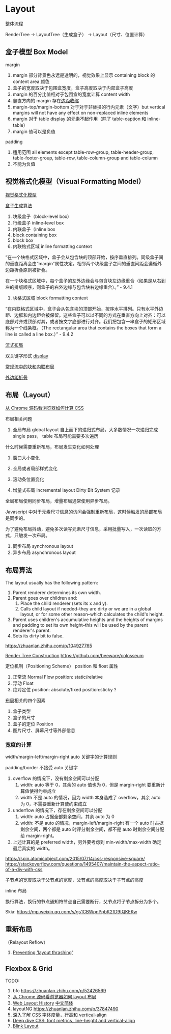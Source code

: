 # Layout

整体流程

RenderTree -> LayoutTree（生成盒子） -> Layout（尺寸、位置计算）

## 盒子模型 Box Model

margin

1. margin 部分背景色永远是透明的，视觉效果上显示 containing block 的 content area 颜色
1. 盒子的宽度取决于包围盒宽度，盒子高度取决于内部盒子高度
1. margin 的百分比值相对于包围盒的宽度计算 content width
1. 竖直方向的 margin 存在[边距收缩](https://www.w3.org/TR/CSS2/box.html#collapsing-margins)
1. margin-top/margin-bottom 对于对于非替换的行内元素（文字）but vertical margins will not have any effect on non-replaced inline elements
1. margin 对于 table display 的元素不起作用（除了 table-caption 和 inline-table）
1. margin 值可以是负值

padding

1. 适用范围 all elements except table-row-group, table-header-group, table-footer-group, table-row, table-column-group and table-column
1. 不能为负值

## 视觉格式化模型（Visual Formatting Model）

[视觉格式化模型](http://grid-layout.com/history.html)

[盒子生成算法](https://www.w3.org/TR/CSS2/visuren.html#box-gen)

1. 块级盒子（block-level box）
1. 行级盒子 inline-level box
1. 内联盒子（inline box
1. block containing box
1. block box
1. 内联格式区域 inline formatting context

“在一个块格式区域中，盒子会从包含块的顶部开始，按序垂直排列。同级盒子间的垂直距离会由“margin”属性决定。相邻两个块级盒子之间的垂直间距会遵循外边距折叠原则被折叠。

在一个块格式区域中，每个盒子的左外边缘会与包含块左边缘重合（如果是从右到左的排版顺序，则盒子的右外边缘与包含块右边缘重合）。” - 9.4.1

1. 块格式区域 block formatting context

“在内联格式区域中，盒子会从包含块的顶部开始，按序水平排列。只有水平外边距、边框和内边距会被保留。这些盒子可以以不同的方式在垂直方向上对齐：可以底部对齐或顶部对其，或者按文字底部进行对齐。我们把包含一串盒子的矩形区域称为一个线条框。（The rectangular area that contains the boxes that form a line is called a line box.）” - 9.4.2

[流式布局](https://developer.mozilla.org/zh-CN/docs/Web/CSS/display#css_flow_layout_display_block_display_inline)

双关键字形式 [display](https://developer.mozilla.org/en-US/docs/Web/CSS/display/two-value_syntax_of_display)

[常规流中的块和内联布局](https://developer.mozilla.org/zh-CN/docs/Web/CSS/CSS_Flow_Layout/Block_and_Inline_Layout_in_Normal_Flow)

[外边距折叠](https://developer.mozilla.org/zh-CN/docs/Web/CSS/CSS_Box_Model/Mastering_margin_collapsing)

## 布局（Layout）

[从 Chrome 源码看浏览器如何计算 CSS](https://mp.weixin.qq.com/s?__biz=MzI0ODA2ODU2NQ==&mid=2651131609&idx=2&sn=3df598084177675024492b6a2b3fb9b5&chksm=f257ce63c520477590331c84a849f4d1df328a98e6cd54799227ca03b4697a8d5b35535d02cc&scene=21#wechat_redirect)

布局相关问题

1. 全局布局 global layout 自上而下的递归式布局，大多数情况一次递归完成 single pass， table 布局可能需要多次遍历

什么时候需要重新布局，布局发生变化如何处理

1. 窗口大小变化
1. 全局或者局部样式变化
1. 滚动条位置变化

1. 增量式布局 incremental layout Dirty Bit System 记录

全局布局使用同步布局，增量布局通常使用异步布局。

Javascript 中对于元素尺寸信息的访问会强制重新布局，这时候触发的局部布局是同步的。

为了避免布局抖动，避免多次读写元素尺寸信息，采用批量写入，一次读取的方式，只触发一次布局。

1. 同步布局 synchronous layout
1. 异步布局 asynchronous layout

## 布局算法

The layout usually has the following pattern:

1. Parent renderer determines its own width.
1. Parent goes over children and:
   1. Place the child renderer (sets its x and y).
   1. Calls child layout if needed–they are dirty or we are in a global layout, or for some other reason–which calculates the child's height.
1. Parent uses children's accumulative heights and the heights of margins and padding to set its own height–this will be used by the parent renderer's parent.
1. Sets its dirty bit to false.

https://zhuanlan.zhihu.com/p/104927765

[Render Tree Construction](https://developers.google.com/web/fundamentals/performance/critical-rendering-path/render-tree-construction)
https://github.com/beeware/colosseum

定位机制（Positioning Scheme） position 和 float 属性

1. 正常流 Normal Flow position: static/relative
1. 浮动 Float
1. 绝对定位 position: absolute/fixed position:sticky ?

[布局](https://www.html5rocks.com/en/tutorials/internals/howbrowserswork/#css)相关的四个因素

1. 盒子类型
1. 盒子的尺寸
1. 盒子的定位 Position
1. 图片尺寸、屏幕尺寸等外部信息

### 宽度的计算

width/margin-left/margin-right auto 关键字的计算规则

padding/border 不接受 auto 关键字

1. overflow 的情况下，没有剩余空间可以分配
   1. width: auto 等于 0，其余的 auto 值也为 0，但是 margin-right 要重新计算值使得约束成立
   1. width 不是 auto 的情况，因为 width 本身造成了 overflow，其余 auto 为 0，不需要重新计算使约束成立
1. underflow 的情况下，存在剩余空间可以分配
   1. width: auto 占据全部剩余空间，其余 auto 为 0
   1. width: 不是 auto 的情况，margin-left/margin-right 有一个 auto 时占据剩余空间，两个都是 auto 时评分剩余空间，都不是 auto 时剩余空间分配给 margin-right。
1. 上述计算的是 preferred width，另外要考虑到 min-width/max-width 确定最后真实的 width。

https://spin.atomicobject.com/2015/07/14/css-responsive-square/
https://stackoverflow.com/questions/1495407/maintain-the-aspect-ratio-of-a-div-with-css

子节点的宽度取决于父节点的宽度，父节点的高度取决于子节点的高度

inline 布局

换行算法，换行的节点通知符节点自己需要断行，父节点将子节点拆分为多个。

Skia: https://mp.weixin.qq.com/s/gs1CBWpnPpbK2fD9tQKEKw

## 重新布局

（Relayout Reflow）

1. [Preventing 'layout thrashing'](http://blog.wilsonpage.co.uk/preventing-layout-thrashing/)

## Flexbox & Grid

TODO:

1. bfc https://zhuanlan.zhihu.com/p/52426569
1. [从 Chrome 源码看浏览器如何 layout 布局](https://www.zhihu.com/collection/144350453)
1. [Web Layout History](http://grid-layout.com/history.html) [中文简体](https://zhuanlan.zhihu.com/p/104927765)
1. layoutNG https://zhuanlan.zhihu.com/p/37847490
1. [深入了解 CSS 字体度量，行高和 vertical-align](https://www.w3cplus.com/css/css-font-metrics-line-height-and-vertical-align.html)
1. [Deep dive CSS: font metrics, line-height and vertical-align](https://iamvdo.me/en/blog/css-font-metrics-line-height-and-vertical-align)
1. [Blink Layout](https://www.youtube.com/watch?v=Y5Xa4H2wtVA)
